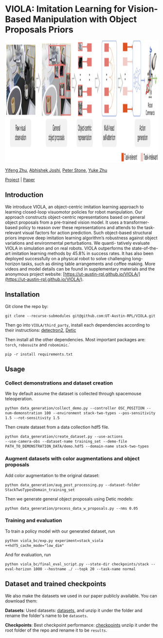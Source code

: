 #  VIOLA: Imitation Learning for Vision-Based Manipulation with Object Proposals Priors

<p align="center">
<img src="./imgs/pull_figure.png" height="400">
</p>

[Yifeng Zhu](https://www.cs.utexas.edu/~yifengz), [Abhishek Joshi](), [Peter Stone](https://www.cs.utexas.edu/~pstone), [Yuke Zhu](https://www.cs.utexas.edu/~yukez/)


[Project](https://ut-austin-rpl.github.io/VIOLA/) | [Paper](https://openreview.net/forum?id=L8hCfhPbFho)

<!-- | [arxiv](http://arxiv.org/abs/2109.13841)  -->


## Introduction
We introduce VIOLA, an object-centric imitation learning approach
to learning closed-loop visuomotor policies for robot manipulation. Our approach
constructs object-centric representations based on general object proposals from a
pre-trained vision model. It uses a transformer-based policy to reason over these
representations and attends to the task-relevant visual factors for action prediction.
Such object-based structural priors improve deep imitation learning algorithm’s
robustness against object variations and environmental perturbations. We quanti-
tatively evaluate VIOLA in simulation and on real robots. VIOLA outperforms
the state-of-the-art imitation learning methods by 45.8% in success rates. It has
also been deployed successfully on a physical robot to solve challenging long-
horizon tasks, such as dining table arrangements and coffee making. More videos
and model details can be found in supplementary materials and the anonymous
	project website: [https://ut-austin-rpl.github.io/VIOLA/](https://ut-austin-rpl.github.io/VIOLA/).



## Installation
Git clone the repo by: 

``` shell
git clone --recurse-submodules git@github.com:UT-Austin-RPL/VIOLA.git
```

Then go into `VIOLA/third_party`, install each dependencies according
to their instructions: [detectron2](https://github.com/facebookresearch/detectron2), [Detic](https://github.com/zhuyifengzju/Detic)


Then install all the other dependencies. Most important packages are:
`torch`, `robosuite` and `robomimic`.`
``` shell
pip -r install requirements.txt
```

## Usage

### Collect demonstrations and dataset creation

We by default assume the dataset is collected through spacemouse teleoperation.
``` shell
python data_generation/collect_demo.py --controller OSC_POSITION --num-demonstration 100 --environment stack-two-types --pos-sensitivity 1.5 --rot-sensitivity 1.5
```

Then create dataset from a data collection hdf5 file.

``` shell
python data_generation/create_dataset.py --use-actions
--use-camera-obs --dataset-name training_set --demo-file PATH_TO_DEMONSTRATION_DATA/demo.hdf5 --domain-name stack-two-types
```

### Augment datasets with color augmentations and object proposals

Add color augmentation to the original dataset:
``` shell
python data_generation/aug_post_processing.py --dataset-folder StackTwoTypesDomain_training_set
```

Then we generate general object proposals using Detic models:
``` shell
python data_generation/process_data_w_proposals.py --nms 0.05
```

### Training and evaluation
To train a policy model with our generated dataset, run

``` 
python viola_bc/exp.py experiment=stack_viola ++hdf5_cache_mode="low_dim"
```

And for evaluation, run
``` 
python viola_bc/final_eval_script.py --state-dir checkpoints/stack --eval-horizon 1000 --hostname ./ --topk 20 --task-name normal
```

## Dataset and trained checkpoints

We also make the datasets we used in our paper publicly available. You
can download them:

**Datasets**:
Used datasets: [datasets](), and unzip it under the folder and rename
the folder's name to be `datasets`.

**Checkpoints**:
Best checkpoint performance: [checkpoints](https://utexas.box.com/shared/static/fhr9lnsn8imodrirgu0sil3ey00m1m8p.zip)
unziip it under the root folder of the repo and rename it to be `results`.
